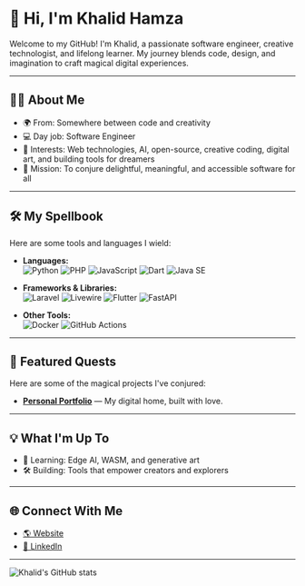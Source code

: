 # 👋 Hi, I'm Khalid Hamza

<!-- Profile Banner -->
<!--<p align="center">
  <img src="https://raw.githubusercontent.com/khalidhamza/khalidhamza/main/assets/profile-banner.png" alt="Khalid Hamza Profile Banner" width="800"/>
</p> -->

Welcome to my GitHub! I'm Khalid, a passionate software engineer, creative technologist, and lifelong learner. My journey blends code, design, and imagination to craft magical digital experiences.

---

## 🧙‍♂️ About Me

- 🌍 From: Somewhere between code and creativity
- 💻 Day job: Software Engineer
- 🧠 Interests: Web technologies, AI, open-source, creative coding, digital art, and building tools for dreamers
- 🚀 Mission: To conjure delightful, meaningful, and accessible software for all

---

## 🛠️ My Spellbook

Here are some tools and languages I wield:

- **Languages:**  
  ![Python](https://img.shields.io/badge/-Python-3674A6?style=flat-square&logo=python)
  ![PHP](https://img.shields.io/badge/-PHP-777BB4?style=flat-square&logo=php)
  ![JavaScript](https://img.shields.io/badge/-JavaScript-F7DF1E?style=flat-square&logo=javascript&logoColor=black)
  ![Dart](https://img.shields.io/badge/-Dart-0175C2?style=flat-square&logo=dart)
  ![Java SE](https://img.shields.io/badge/-Java%20SE-007396?style=flat-square&logo=java)

- **Frameworks & Libraries:**  
  ![Laravel](https://img.shields.io/badge/-Laravel-FF2D20?style=flat-square&logo=laravel)
  ![Livewire](https://img.shields.io/badge/-Livewire-4E56A6?style=flat-square&logo=laravel)
  ![Flutter](https://img.shields.io/badge/-Flutter-02569B?style=flat-square&logo=flutter)
  ![FastAPI](https://img.shields.io/badge/-FastAPI-009688?style=flat-square&logo=fastapi)

- **Other Tools:**  
  ![Docker](https://img.shields.io/badge/-Docker-2496ED?style=flat-square&logo=docker)
  ![GitHub Actions](https://img.shields.io/badge/-GitHub_Actions-2088FF?style=flat-square&logo=github-actions)

---

## 🏰 Featured Quests

Here are some of the magical projects I've conjured:

- [**Personal Portfolio**](https://khalidhamza.me) — My digital home, built with love.
<!-- - [**AI Playground**](https://github.com/khalidhamza/ai-playground) — A space for experimenting with machine learning and generative AI.
- [**Open Source Contributions**](https://github.com/khalidhamza?tab=repositories) — I love contributing to open-source and collaborating with other wizards. -->

---

## 💡 What I'm Up To

- 🌱 Learning: Edge AI, WASM, and generative art
- 🛠️ Building: Tools that empower creators and explorers
<!-- - ✍️ Writing: [Articles](https://khalidhamza.me/blog) on tech, art, and creativity -->

---

## 🌐 Connect With Me

- [🌎 Website](https://khalidhamza.me)
- [💼 LinkedIn](https://www.linkedin.com/in/khalidelhamzawy)
---

![Khalid's GitHub stats](https://github-readme-stats.vercel.app/api?username=khalidhamza&show_icons=true&theme=tokyonight)
